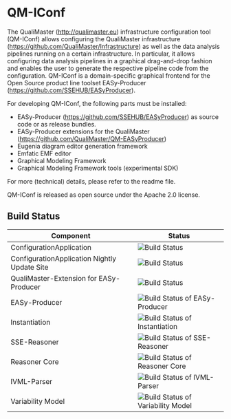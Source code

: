 # QM-IConf
The QualiMaster (http://qualimaster.eu) infrastructure configuration tool (QM-IConf) allows configuring the QualiMaster infrastructure (https://github.com/QualiMaster/Infrastructure) as 
well as the data analysis pipelines running on a certain infrastructure. In particular, it allows configuring data analysis pipelines in a graphical drag-and-drop fashion and enables
the user to generate the respective pipeline code from the configuration. QM-IConf is a domain-specific graphical frontend for the Open Source product 
line toolset EASy-Producer (https://github.com/SSEHUB/EASyProducer).

For developing QM-IConf, the following parts must be installed:
  - EASy-Producer (https://github.com/SSEHUB/EASyProducer) as source code or as release bundles.
  - EASy-Producer extensions for the QualiMaster (https://github.com/QualiMaster/QM-EASyProducer)
  - Eugenia diagram editor generation framework
  - Emfatic EMF editor
  - Graphical Modeling Framework
  - Graphical Modeling Framework tools (experimental SDK)
  
For more (technical) details, please refer to the readme file.

QM-IConf is released as open source under the Apache 2.0 license.

Build Status
------------------
| Component | Status |
|---|---|
| ConfigurationApplication | ![Build Status](http://jenkins.sse.uni-hildesheim.de/buildStatus/icon?job=ConfigurationApplication) |
| ConfigurationApplication Nightly Update Site | ![Build Status](http://jenkins.sse.uni-hildesheim.de/buildStatus/icon?job=ConfigurationApplication.Nightly) |
| QualiMaster-Extension for EASy-Producer | ![Build Status](http://jenkins.sse.uni-hildesheim.de/buildStatus/icon?job=QualiMaster.Extension) |
| EASy-Producer | ![Build Status of EASy-Producer](http://jenkins.sse.uni-hildesheim.de/buildStatus/icon?job=EASy-Producer) |
| Instantiation | ![Build Status of Instantiation](http://jenkins.sse.uni-hildesheim.de/buildStatus/icon?job=Instantiation) |
| SSE-Reasoner | ![Build Status of SSE-Reasoner](http://jenkins.sse.uni-hildesheim.de/buildStatus/icon?job=SSEreasoner) |
| Reasoner Core | ![Build Status of Reasoner Core](http://jenkins.sse.uni-hildesheim.de/buildStatus/icon?job=ReasonerCore) |
| IVML-Parser | ![Build Status of IVML-Parser](http://jenkins.sse.uni-hildesheim.de/buildStatus/icon?job=IVML) |
| Variability Model | ![Build Status of Variability Model](http://jenkins.sse.uni-hildesheim.de/buildStatus/icon?job=VarModel) |
